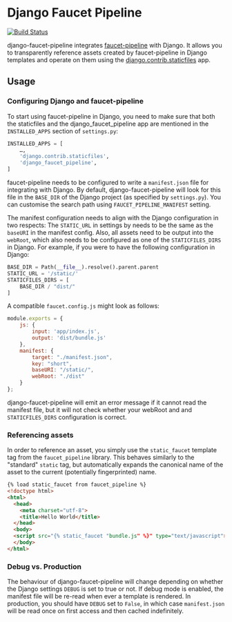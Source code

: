 # Django Faucet Pipeline

[![Build Status](https://dev.azure.com/glaux/update-broker/_apis/build/status/ngrewe.django-faucet-pipeline?repoName=ngrewe%2Fdjango-faucet-pipeline&branchName=main)](https://dev.azure.com/glaux/update-broker/_build/latest?definitionId=8&repoName=ngrewe%2Fdjango-faucet-pipeline&branchName=main)

django-faucet-pipeline integrates [faucet-pipeline](https://www.faucet-pipeline.org) with Django. It allows you to
transparently reference assets created by faucet-pipeline in Django templates and operate on them using the [django.contrib.staticfiles](https://docs.djangoproject.com/en/dev/ref/contrib/staticfiles/) app.

## Usage

### Configuring Django and faucet-pipeline

To start using faucet-pipeline in Django, you need to make sure that both the staticfiles and the django_faucet_pipeline app are mentioned in the `INSTALLED_APPS` section of `settings.py`:

```py
INSTALLED_APPS = [
    …,
    'django.contrib.staticfiles',
    'django_faucet_pipeline',
]
```

faucet-pipeline needs to be configured to write a `manifest.json` file for integrating with Django. By default,
django-faucet-pipeline will look for this file in the `BASE_DIR` of the Django project (as specified
by `settings.py`). You can customise the search path using `FAUCET_PIPELINE_MANIFEST` setting.

The manifest configuration needs to align with the Django configuration in two
respects: The `STATIC_URL` in settings by needs to be the same as the `baseURI` in the manifest config.
Also, all assets need to be output into the `webRoot`, which also needs to be configured as one of the
`STATICFILES_DIRS` in Django. For example, if you were to have the following configuration in Django:

```py
BASE_DIR = Path(__file__).resolve().parent.parent
STATIC_URL = '/static/'
STATICFILES_DIRS = [
    BASE_DIR / "dist/"
]
```

A compatible `faucet.config.js` might look as follows:

```js
module.exports = {
    js: {
        input: 'app/index.js',
        output: 'dist/bundle.js'
    },
    manifest: {
        target: "./manifest.json",
        key: "short",
        baseURI: "/static/",
        webRoot: "./dist"
    }
};
```

django-faucet-pipeline will emit an error message if it cannot read the manifest file, but it will not check
whether your webRoot and and `STATICFILES_DIRS` configuration is correct.

### Referencing assets

In order to reference an asset, you simply use the `static_faucet` template tag from the `faucet_pipeline`
library. This behaves similarly to the "standard" `static` tag, but automatically expands the canonical name
of the asset to the current (potentially fingerprinted) name.

```html
{% load static_faucet from faucet_pipeline %}
<!doctype html>
<html>
  <head>
    <meta charset="utf-8">
    <title>Hello World</title>
  </head>
  <body> 
  <script src="{% static_faucet "bundle.js" %}" type="text/javascript"></script>
  </body>
</html>
```

### Debug vs. Production

The behaviour of django-faucet-pipeline will change depending on whether the Django settings `DEBUG` is set
to true or not. If debug mode is enabled, the manifest file will be re-read when ever a template is rendered.
In production, you should have `DEBUG` set to `False`, in which case `manifest.json` will be read once on first
access and then cached indefinitely.
